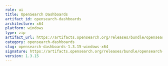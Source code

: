 ```yaml
---
role: ui
title: OpenSearch Dashboards
artifact_id: opensearch-dashboards
architecture: x64
platform: windows
type: zip
artifact_url: https://artifacts.opensearch.org/releases/bundle/opensearch-dashboards/1.3.15/opensearch-dashboards-1.3.15-windows-x64.zip
category: opensearch-dashboards
slug: opensearch-dashboards-1.3.15-windows-x64
signature: https://artifacts.opensearch.org/releases/bundle/opensearch-dashboards/1.3.15/opensearch-dashboards-1.3.15-windows-x64.zip.sig
version: 1.3.15
---
```


